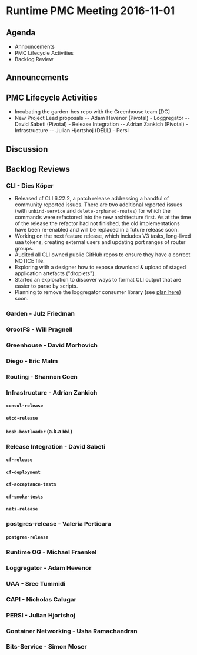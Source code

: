 # Runtime PMC Meeting 2016-11-01

## Agenda

* Announcements
* PMC Lifecycle Activities
* Backlog Review

## Announcements


## PMC Lifecycle Activities
- Incubating the garden-hcs repo with the Greenhouse team [DC]
- New Project Lead proposals
-- Adam Hevenor (Pivotal) - Loggregator
-- David Sabeti (Pivotal) - Release Integration
-- Adrian Zankich (Pivotal) - Infrastructure
-- Julian Hjortshoj (DELL) - Persi

## Discussion


## Backlog Reviews

### CLI - Dies Köper
- Released cf CLI 6.22.2, a patch release addressing a handful of community reported issues. There are two additional reported issues (with `unbind-service` and `delete-orphaned-routes`) for which the commands were refactored into the new architecture first. As at the time of the release the refactor had not finished, the old implementations have been re-enabled and will be replaced in a future release soon.
- Working on the next feature release, which includes V3 tasks, long-lived uaa tokens, creating external users and updating port ranges of router groups.
- Audited all CLI owned public GitHub repos to ensure they have a correct NOTICE file.
- Exploring with a designer how to expose download & upload of staged application artefacts ("droplets").
- Started an exploration to discover ways to format CLI output that are easier to parse by scripts.
- Planning to remove the loggregator consumer library (see [plan here](https://lists.cloudfoundry.org/archives/list/cf-dev@lists.cloudfoundry.org/message/JISQUXZVSRQELIFWAJ7GIY2YSUWQLXE7/)) soon.

### Garden - Julz Friedman

### GrootFS - Will Pragnell

### Greenhouse - David Morhovich

### Diego - Eric Malm

### Routing - Shannon Coen

### Infrastructure - Adrian Zankich

#### `consul-release`

#### `etcd-release`

#### `bosh-bootloader` (a.k.a `bbl`)

### Release Integration - David Sabeti

#### `cf-release`

#### `cf-deployment`

#### `cf-acceptance-tests`

#### `cf-smoke-tests`

#### `nats-release`

### postgres-release - Valeria Perticara

#### `postgres-release`

### Runtime OG - Michael Fraenkel

### Loggregator - Adam Hevenor

### UAA - Sree Tummidi

### CAPI - Nicholas Calugar

### PERSI - Julian Hjortshoj

### Container Networking - Usha Ramachandran

### Bits-Service - Simon Moser
